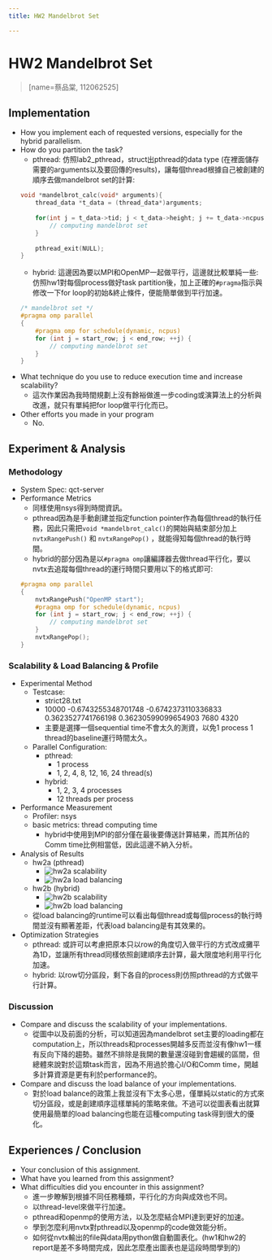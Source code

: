 ```yaml
---
title: HW2 Mandelbrot Set

---
```


# HW2 Mandelbrot Set
> [name=蔡品棠, 112062525]
## Implementation
* How you implement each of requested versions, especially for the hybrid parallelism.
* How do you partition the task?
    * pthread: 仿照lab2_pthread，struct出pthread的data type (在裡面儲存需要的arguments以及要回傳的results)，讓每個thread根據自己被創建的順序去做mandelbrot set的計算:
    ```cpp
    void *mandelbrot_calc(void* arguments){
        thread_data *t_data = (thread_data*)arguments;
        
        for(int j = t_data->tid; j < t_data->height; j += t_data->ncpus) {
            // computing mandelbrot set
        }
        
        pthread_exit(NULL);
    }
    ```
    * hybrid: 這邊因為要以MPI和OpenMP一起做平行，這邊就比較單純一些: 仿照hw1對每個process做好task partition後，加上正確的`#pragma`指示與修改一下for loop的初始&終止條件，便能簡單做到平行加速。
    ```cpp
    /* mandelbrot set */
    #pragma omp parallel
    { 
        #pragma omp for schedule(dynamic, ncpus)
        for (int j = start_row; j < end_row; ++j) {
            // computing mandelbrot set
        }
    }
    ```
* What technique do you use to reduce execution time and increase scalability?
    * 這次作業因為我時間規劃上沒有餘裕做進一步coding或演算法上的分析與改進，就只有單純把for loop做平行化而已。
* Other efforts you made in your program
    * No.

## Experiment & Analysis
### Methodology
* System Spec: qct-server
* Performance Metrics
    * 同樣使用nsys得到時間資訊。
    * pthread因為是手動創建並指定function pointer作為每個thread的執行任務，因此只需把`void *mandelbrot_calc()`的開始與結束部分加上 `nvtxRangePush()` 和 `nvtxRangePop()` ，就能得知每個thread的執行時間。
    * hybrid的部分因為是以`#pragma omp`讓編譯器去做thread平行化，要以nvtx去追蹤每個thread的運行時間只要用以下的格式即可:
    ```cpp
    #pragma omp parallel
    {
        nvtxRangePush("OpenMP start");
        #pragma omp for schedule(dynamic, ncpus)
        for (int j = start_row; j < end_row; ++j) {
            // computing mandelbrot set
        }
        nvtxRangePop();
    }
    ```
### Scalability & Load Balancing & Profile
* Experimental Method
    * Testcase:
        * strict28.txt
        * 10000 -0.6743255348701748 -0.6742373110336833 0.3623527741766198 0.36230599099654903 7680 4320
        * 主要是選擇一個sequential time不會太久的測資，以免1 process 1 thread的baseline運行時間太久。
    * Parallel Configuration:
        * pthread:
            * 1 process 
            * 1, 2, 4, 8, 12, 16, 24 thread(s)
        * hybrid:
            * 1, 2, 3, 4 processes
            * 12 threads per process
* Performance Measurement
    * Profiler: nsys
    * basic metrics: thread computing time
        * hybrid中使用到MPI的部分僅在最後要傳送計算結果，而其所佔的Comm time比例相當低，因此這邊不納入分析。
* Analysis of Results
    * hw2a (pthread)
        * ![hw2a scalability](https://hackmd.io/_uploads/ryqHEJEZyx.png)
        * ![hw2a load balancing](https://hackmd.io/_uploads/SJkvE1V-Jx.png)
    * hw2b (hybrid)
        * ![hw2b scalability](https://hackmd.io/_uploads/rJ35EyE-ke.png)
        * ![hw2b load balancing](https://hackmd.io/_uploads/ry9sN14-1x.png)
    * 從load balancing的runtime可以看出每個thread或每個process的執行時間並沒有顯著差距，代表load balancing是有其效果的。
* Optimization Strategies
    * pthread: 或許可以考慮把原本只以row的角度切入做平行的方式改成攤平為1D，並讓所有thread同樣依照創建順序去計算，最大限度地利用平行化加速。
    * hybrid: 以row切分區段，剩下各自的process則仿照pthread的方式做平行計算。

### Discussion
* Compare and discuss the scalability of your implementations.
    * 從圖中以及前面的分析，可以知道因為mandelbrot set主要的loading都在computation上，所以threads和processes開越多反而並沒有像hw1一樣有反向下降的趨勢。雖然不排除是我開的數量還沒碰到會趨緩的區間，但總體來說對於這類task而言，因為不用過於擔心I/O和Comm time，開越多計算資源是更有利於performance的。
* Compare and discuss the load balance of your implementations.
    * 對於load balance的政策上我並沒有下太多心思，僅單純以static的方式來切分區段，或是創建順序這樣單純的策略來做。不過可以從圖表看出就算使用最簡單的load balancing也能在這種computing task得到很大的優化。

## Experiences / Conclusion
* Your conclusion of this assignment.
* What have you learned from this assignment?
* What difficulties did you encounter in this assignment?
    * 進一步瞭解到根據不同任務種類，平行化的方向與成效也不同。
    * 以thread-level來做平行加速。
    * pthread和openmp的使用方法，以及怎麼結合MPI達到更好的加速。
    * 學到怎麼利用nvtx對pthread以及openmp的code做效能分析。
    * 如何從nvtx輸出的file與data用python做自動圖表化。(hw1和hw2的report是差不多時間完成，因此怎麼產出圖表也是這段時間學到的)

